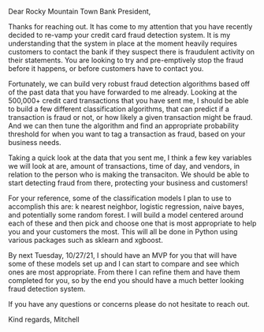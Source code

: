 Dear Rocky Mountain Town Bank President, 

Thanks for reaching out. It has come to my attention that you have recently decided to re-vamp your credit card fraud detection system. It is my understanding that the system in place at the moment heavily requires customers to contact the bank if they suspect there is fraudulent activity on their statements. You are looking to try and pre-emptively stop the fraud before it happens, or before customers have to contact you.

Fortunately, we can build very robust fraud detection algorithms based off of the past data that you have forwarded to me already. Looking at the 500,000+ credit card transactions that you have sent me, I should be able to build a few different classification algorithms, that can predict if a transaction is fraud or not, or how likely a given transaction might be fraud. And we can then tune the algorithm and find an appropriate probability threshold for when you want to tag a transaction as fraud, based on your business needs. 

Taking a quick look at the data that you sent me, I think a few key variables we will look at are, amount of transactions, time of day, and vendors, in relation to the person who is making the transaciton. We should be able to start detecting fraud from there, protecting your business and customers! 

For your reference, some of the classification models I plan to use to accomplish this are: k nearest neighbor, logistic regression, naive bayes, and potentially some random forest. I will build a model centered around each of these and then pick and choose one that is most appropriate to help you and your customers the most. This will all be done in Python using various packages such as sklearn and xgboost.

By next Tuesday, 10/27/21, I should have an MVP for you that will have some of these models set up and I can start to compare and see which ones are most appropriate. From there I can refine them and have them completed for you, so by the end you should have a much better looking fraud detection system. 

If you have any questions or concerns please do not hesitate to reach out. 

Kind regards,
Mitchell 




